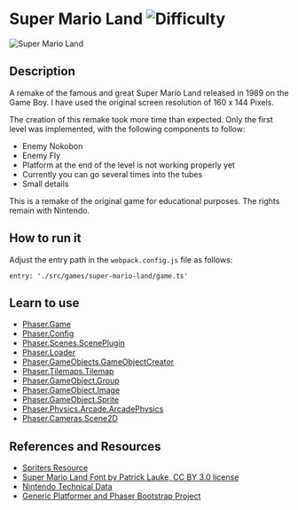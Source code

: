 # Super Mario Land ![Difficulty](https://img.shields.io/badge/Difficulty-Intermediate-blue.svg)

![Super Mario Land](https://github.com/digitsensitive/phaser3-typescript/blob/master/src/games/super-mario-land/assets/github/super-mario-land.png)

## Description

A remake of the famous and great Super Mario Land released in 1989 on the Game Boy.
I have used the original screen resolution of 160 x 144 Pixels.

The creation of this remake took more time than expected.
Only the first level was implemented, with the following components to follow:

- Enemy Nokobon
- Enemy Fly
- Platform at the end of the level is not working properly yet
- Currently you can go several times into the tubes
- Small details

This is a remake of the original game for educational purposes.
The rights remain with Nintendo.

## How to run it

Adjust the entry path in the `webpack.config.js` file as follows:
```
entry: './src/games/super-mario-land/game.ts'
```

## Learn to use

* [Phaser.Game](https://github.com/digitsensitive/phaser3-typescript/blob/master/cheatsheets/boot/game.md)
* [Phaser.Config](https://github.com/digitsensitive/phaser3-typescript/blob/master/cheatsheets/boot/config.md)
* [Phaser.Scenes.ScenePlugin](https://github.com/digitsensitive/phaser3-typescript/blob/master/cheatsheets/scene/plugins/scene-plugin.md)
* [Phaser.Loader](https://github.com/digitsensitive/phaser3-typescript/blob/master/cheatsheets/loader/loader-plugin.md)
* [Phaser.GameObjects.GameObjectCreator](https://github.com/digitsensitive/phaser3-typescript/blob/master/cheatsheets/gameobjects/game-object-creator-plugin.md)
* [Phaser.Tilemaps.Tilemap](https://github.com/digitsensitive/phaser3-typescript/blob/master/cheatsheets/tilemaps/tilemap.md)
* [Phaser.GameObject.Group](https://github.com/digitsensitive/phaser3-typescript/blob/master/cheatsheets/gameobjects/group.md)
* [Phaser.GameObject.Image](https://github.com/digitsensitive/phaser3-typescript/blob/master/cheatsheets/gameobjects/image.md)
* [Phaser.GameObject.Sprite](https://github.com/digitsensitive/phaser3-typescript/blob/master/cheatsheets/gameobjects/sprite.md)
* [Phaser.Physics.Arcade.ArcadePhysics](https://github.com/digitsensitive/phaser3-typescript/blob/master/cheatsheets/physics/arcade/arcade-physics.md)
* [Phaser.Cameras.Scene2D](https://github.com/digitsensitive/phaser3-typescript/blob/master/cheatsheets/cameras/camera-manager.md)

## References and Resources

* [Spriters Resource](https://www.spriters-resource.com/game_boy_gbc/sml)
* [Super Mario Land Font by Patrick Lauke, CC BY 3.0 license](https://smartfonts.com/super-mario-land.font)
* [Nintendo Technical Data](https://www.nintendo.co.uk/Support/Game-Boy-Pocket-Color/Product-information/Technical-data/Technical-data-619585.html)
* [Generic Platformer and Phaser Bootstrap Project](https://github.com/nkholski/phaser3-es6-webpack)
